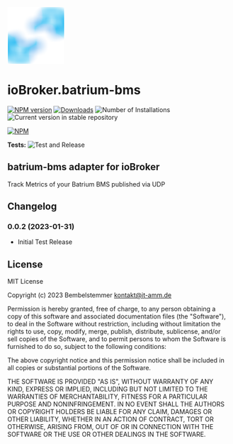 ![Logo](admin/batrium-bms.png)
# ioBroker.batrium-bms

[![NPM version](https://img.shields.io/npm/v/iobroker.batrium-bms.svg)](https://www.npmjs.com/package/iobroker.batrium-bms)
[![Downloads](https://img.shields.io/npm/dm/iobroker.batrium-bms.svg)](https://www.npmjs.com/package/iobroker.batrium-bms)
![Number of Installations](https://iobroker.live/badges/batrium-bms-installed.svg)
![Current version in stable repository](https://iobroker.live/badges/batrium-bms-stable.svg)

[![NPM](https://nodei.co/npm/iobroker.batrium-bms.png?downloads=true)](https://nodei.co/npm/iobroker.batrium-bms/)

**Tests:** ![Test and Release](https://github.com/bembelstemmer/ioBroker.batrium-bms/workflows/Test%20and%20Release/badge.svg)

## batrium-bms adapter for ioBroker

Track Metrics of your Batrium BMS published via UDP

## Changelog
<!--
    Placeholder for the next version (at the beginning of the line):
    ### **WORK IN PROGRESS**
-->
### 0.0.2 (2023-01-31)
* Initial Test Release

## License
MIT License

Copyright (c) 2023 Bembelstemmer <kontakt@it-amm.de>

Permission is hereby granted, free of charge, to any person obtaining a copy
of this software and associated documentation files (the "Software"), to deal
in the Software without restriction, including without limitation the rights
to use, copy, modify, merge, publish, distribute, sublicense, and/or sell
copies of the Software, and to permit persons to whom the Software is
furnished to do so, subject to the following conditions:

The above copyright notice and this permission notice shall be included in all
copies or substantial portions of the Software.

THE SOFTWARE IS PROVIDED "AS IS", WITHOUT WARRANTY OF ANY KIND, EXPRESS OR
IMPLIED, INCLUDING BUT NOT LIMITED TO THE WARRANTIES OF MERCHANTABILITY,
FITNESS FOR A PARTICULAR PURPOSE AND NONINFRINGEMENT. IN NO EVENT SHALL THE
AUTHORS OR COPYRIGHT HOLDERS BE LIABLE FOR ANY CLAIM, DAMAGES OR OTHER
LIABILITY, WHETHER IN AN ACTION OF CONTRACT, TORT OR OTHERWISE, ARISING FROM,
OUT OF OR IN CONNECTION WITH THE SOFTWARE OR THE USE OR OTHER DEALINGS IN THE
SOFTWARE.